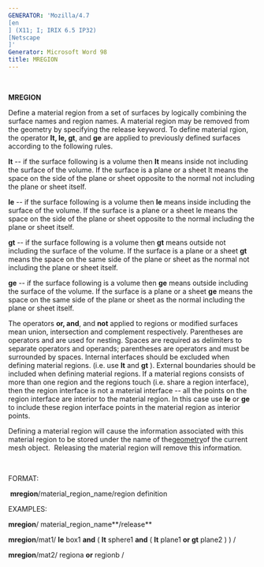 ```yaml
---
GENERATOR: 'Mozilla/4.7 
[en
] (X11; I; IRIX 6.5 IP32) 
[Netscape
]'
Generator: Microsoft Word 98
title: MREGION
---
```


 

 **MREGION**

  Define a material region from a set of surfaces by logically
  combining the surface names and region names. A material region may
  be removed from the geometry by specifying the release keyword.
  To define material rgion, the operator **lt, le, gt**, and **ge**
  are applied to previously defined surfaces according to the
  following rules.

**lt** -- if the surface following is a volume then **lt** means inside
not including the surface of the volume. If the surface is a plane or a
sheet lt means the space on the side of the plane or sheet opposite to
the normal not including the plane or sheet itself.

**le** -- if the surface following is a volume then **le** means inside
including the surface of the volume. If the surface is a plane or a
sheet le means the space on the side of the plane or sheet opposite to
the normal including the plane or sheet itself.

**gt** -- if the surface following is a volume then **gt** means outside
not including the surface of the volume. If the surface is a plane or a
sheet **gt** means the space on the same side of the plane or sheet as
the normal not including the plane or sheet itself.

**ge** -- if the surface following is a volume then **ge** means outside
including the surface of the volume. If the surface is a plane or a
sheet **ge** means the space on the same side of the plane or sheet as
the normal including the plane or sheet itself.

The operators **or, and**, and **not** applied to regions or modified
surfaces mean union, intersection and complement respectively.
Parentheses are operators and are used for nesting. Spaces are required
as delimiters to separate operators and operands; parentheses are
operators and must be surrounded by spaces. Internal interfaces should
be excluded when defining material regions. (i.e. use **lt** and **gt**
). External boundaries should be included when defining material
regions. If a material regions consists of more than one region and the
regions touch (i.e. share a region interface), then the region interface
is not a material interface -- all the points on the region interface
are interior to the material region. In this case use **le** or **ge**
to include these region interface points in the material region as
interior points.

Defining a material region will cause the information associated with
this material region to be stored under the name of
the[geometry](geometries.md)of the current mesh object.  Releasing the
material region will remove this information.

 

FORMAT:

 **mregion**/material\_region\_name/region definition

EXAMPLES:

**mregion**/ material\_region\_name**/release**

**mregion**/mat1/ **le** box1 **and** ( **lt** sphere1 **and** ( **lt**
plane1 **or gt** plane2 ) ) /

**mregion**/mat2/ regiona **or** regionb /
